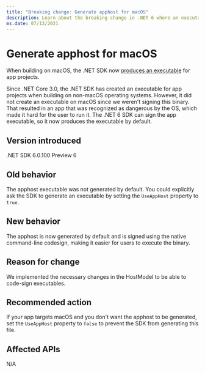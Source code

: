 ```yaml
---
title: "Breaking change: Generate apphost for macOS"
description: Learn about the breaking change in .NET 6 where an executable is generated by default when building on macOS.
ms.date: 07/13/2021
---
```

# Generate apphost for macOS

When building on macOS, the .NET SDK now [produces an executable](../../../deploying/index.md#produce-an-executable) for app projects.

Since .NET Core 3.0, the .NET SDK has created an executable for app projects when building on non-macOS operating systems. However, it did not create an executable on macOS since we weren't signing this binary. That resulted in an app that was recognized as dangerous by the OS, which made it hard for the user to run it. The .NET 6 SDK can sign the app executable, so it now produces the executable by default.

## Version introduced

.NET SDK 6.0.100 Preview 6

## Old behavior

The apphost executable was not generated by default. You could explicitly ask the SDK to generate an executable by setting the `UseAppHost` property to `true`.

## New behavior

The apphost is now generated by default and is signed using the native command-line codesign, making it easier for users to execute the binary.

## Reason for change

We implemented the necessary changes in the HostModel to be able to code-sign executables.

## Recommended action

If your app targets macOS and you don't want the apphost to be generated, set the `UseAppHost` property to `false` to prevent the SDK from generating this file.

## Affected APIs

N/A

<!--

### Affected APIs

Not detectable via API analysis.

-->
